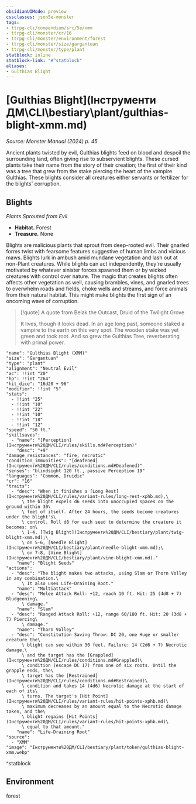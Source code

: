 ```yaml
---
obsidianUIMode: preview
cssclasses: json5e-monster
tags:
- ttrpg-cli/compendium/src/5e/xmm
- ttrpg-cli/monster/cr/16
- ttrpg-cli/monster/environment/forest
- ttrpg-cli/monster/size/gargantuan
- ttrpg-cli/monster/type/plant
statblock: inline
statblock-link: "#^statblock"
aliases:
- Gulthias Blight
---
```

# [Gulthias Blight](Інструменти ДМ\CLI\bestiary\plant/gulthias-blight-xmm.md)
*Source: Monster Manual (2024) p. 45*  

Ancient plants twisted by evil, Gulthias blights feed on blood and despoil the surrounding land, often giving rise to subservient blights. These cursed plants take their name from the story of their creation; the first of their kind was a tree that grew from the stake piercing the heart of the vampire Gulthias. These blights consider all creatures either servants or fertilizer for the blights' corruption.

## Blights

*Plants Sprouted from Evil*

- **Habitat.** Forest  
- **Treasure.** None  

Blights are malicious plants that sprout from deep-rooted evil. Their gnarled forms twist with fearsome features suggestive of human limbs and vicious maws. Blights lurk in ambush amid mundane vegetation and lash out at non-Plant creatures. While blights can act independently, they're usually motivated by whatever sinister forces spawned them or by wicked creatures with control over nature. The magic that creates blights often affects other vegetation as well, causing brambles, vines, and gnarled trees to overwhelm roads and fields, choke wells and streams, and force animals from their natural habitat. This might make blights the first sign of an oncoming wave of corruption.

> [!quote] A quote from Belak the Outcast, Druid of the Twilight Grove  
> 
> It lives, though it looks dead. In an age long past, someone staked a vampire to the earth on this very spot. The wooden stake was yet green and took root. And so grew the Gulthias Tree, reverberating with primal power.


```statblock
"name": "Gulthias Blight (XMM)"
"size": "Gargantuan"
"type": "plant"
"alignment": "Neutral Evil"
"ac": !!int "20"
"hp": !!int "264"
"hit_dice": "16d20 + 96"
"modifier": !!int "5"
"stats":
  - !!int "25"
  - !!int "10"
  - !!int "22"
  - !!int "10"
  - !!int "18"
  - !!int "12"
"speed": "50 ft."
"skillsaves":
  - "name": "[Perception](Інструменти%20ДМ/CLI/rules/skills.md#Perception)"
    "desc": "+9"
"damage_resistances": "fire, necrotic"
"condition_immunities": "[deafened](Інструменти%20ДМ/CLI/rules/conditions.md#Deafened)"
"senses": "blindsight 120 ft., passive Perception 19"
"languages": "Common, Druidic"
"cr": "16"
"traits":
  - "desc": "When it finishes a [Long Rest](Інструменти%20ДМ/CLI/rules/variant-rules/long-rest-xphb.md),\
      \ the blight expels d6 seeds into unoccupied spaces on the ground within 30\
      \ feet of itself. After 24 hours, the seeds become creatures under the blight's\
      \ control. Roll d8 for each seed to determine the creature it becomes: on\
      \ 1-4, [Twig Blight](Інструменти%20ДМ/CLI/bestiary/plant/twig-blight-xmm.md);\
      \ on 5-6, [Needle Blight](Інструменти%20ДМ/CLI/bestiary/plant/needle-blight-xmm.md);\
      \ on 7-8, [Vine Blight](Інструменти%20ДМ/CLI/bestiary/plant/vine-blight-xmm.md)."
    "name": "Blight Seeds"
"actions":
  - "desc": "The blight makes two attacks, using Slam or Thorn Volley in any combination.\
      \ It also uses Life-Draining Root."
    "name": "Multiattack"
  - "desc": "Melee Attack Roll: +12, reach 10 ft. Hit: 25 (4d8 + 7) Bludgeoning\
      \ damage."
    "name": "Slam"
  - "desc": "Ranged Attack Roll: +12, range 60/180 ft. Hit: 20 (3d8 + 7) Piercing\
      \ damage."
    "name": "Thorn Volley"
  - "desc": "Constitution Saving Throw: DC 20, one Huge or smaller creature the\
      \ blight can see within 30 feet. Failure: 14 (2d6 + 7) Necrotic damage,\
      \ and the target has the [Grappled](Інструменти%20ДМ/CLI/rules/conditions.md#Grappled)\
      \ condition (escape DC 17) from one of six roots. Until the grapple ends, the\
      \ target has the [Restrained](Інструменти%20ДМ/CLI/rules/conditions.md#Restrained)\
      \ condition and takes 14 (4d6) Necrotic damage at the start of each of its\
      \ turns. The target's [Hit Point](Інструменти%20ДМ/CLI/rules/variant-rules/hit-points-xphb.md)\
      \ maximum decreases by an amount equal to the Necrotic damage taken, and the\
      \ blight regains [Hit Points](Інструменти%20ДМ/CLI/rules/variant-rules/hit-points-xphb.md)\
      \ equal to that amount."
    "name": "Life-Draining Root"
"source":
  - "XMM"
"image": "Інструменти%20ДМ/CLI/bestiary/plant/token/gulthias-blight-xmm.webp"
```
^statblock

## Environment

forest